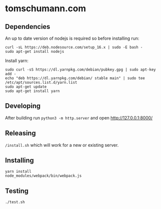 tomschumann.com
===============

Dependencies
------------

An up to date version of nodejs is required so before installing run:
```
curl -sL https://deb.nodesource.com/setup_16.x | sudo -E bash -
sudo apt-get install nodejs
```

Install yarn:
```
sudo curl -sS https://dl.yarnpkg.com/debian/pubkey.gpg | sudo apt-key add -
echo "deb https://dl.yarnpkg.com/debian/ stable main" | sudo tee /etc/apt/sources.list.d/yarn.list
sudo apt-get update
sudo apt-get install yarn
```

Developing
----------

After building run `python3 -m http.server` and open http://127.0.0.1:8000/


Releasing
---------

`/install.sh` which will work for a new or existing server.


Installing
----------

```
yarn install
node_modules/webpack/bin/webpack.js
```

Testing
-------

```
./test.sh
```

